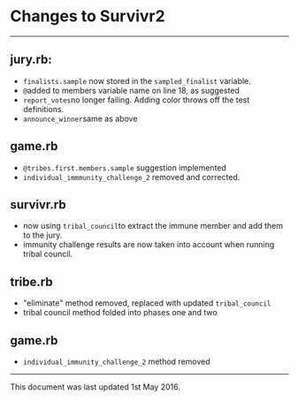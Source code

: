 # Changes to Survivr2
----

## jury.rb:

- `finalists.sample` now stored in the `sampled_finalist` variable.
- `@`added to members variable name on line 18, as suggested
- `report_votes`no longer failing. Adding color throws off the test definitions.
- `announce_winner`same as above


## game.rb

- `@tribes.first.members.sample` suggestion implemented
- `individual_immmunity_challenge_2` removed and corrected.


## survivr.rb

- now using `tribal_council`to extract the immune member and add them to the jury.
- immunity challenge results are now taken into account when running tribal council.

## tribe.rb

- "eliminate" method removed, replaced with updated `tribal_council`
- tribal council method folded into phases one and two

## game.rb

- `individual_immunity_challenge_2` method removed



------

This document was last updated 1st May 2016.
